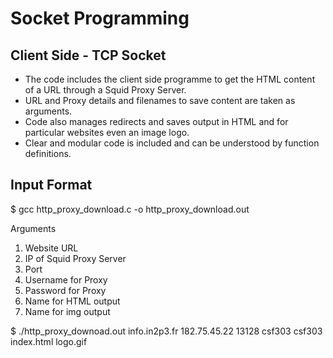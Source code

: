 # Socket Programming

## Client Side - TCP Socket
* The code includes the client side programme to get the HTML content of a URL through a Squid Proxy Server.
* URL and Proxy details and filenames to save content are taken as arguments.
* Code also manages redirects and saves output in HTML and for particular websites even an image logo.
* Clear and modular code is included and can be understood by function definitions.

## Input Format
$ gcc http_proxy_download.c -o http_proxy_download.out

Arguments 
1) Website URL
2) IP of Squid Proxy Server
3) Port
4) Username for Proxy
5) Password for Proxy
6) Name for HTML output
7) Name for img output

$ ./http_proxy_downoad.out info.in2p3.fr 182.75.45.22 13128 csf303 csf303 index.html logo.gif

